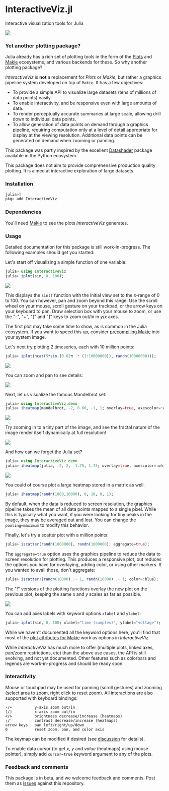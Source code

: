 # InteractiveViz.jl
Interactive visualization tools for Julia

![](https://raw.githubusercontent.com/org-arl/InteractiveViz.jl/master/docs/images/julia.png)

### Yet another plotting package?

Julia already has a rich set of plotting tools in the form of the [Plots](https://github.com/JuliaPlots/Plots.jl) and [Makie](https://github.com/JuliaPlots/Makie.jl) ecosystems, and various backends for these. So why another plotting package?

_InteractiveViz_ is **not** a replacement for _Plots_ or _Makie_, but rather a graphics pipeline system developed on top of `Makie`. It has a few objectives:

- To provide a simple API to visualize large datasets (tens of millions of data points) easily.
- To enable interactivity, and be responsive even with large amounts of data.
- To render perceptually accurate summaries at large scale, allowing drill down to individual data points.
- To allow generation of data points on demand through a graphics pipeline, requiring computation only at a level of detail appropriate for display at the viewing resolution. Additional data points can be generated on demand when zooming or panning.

This package was partly inspired by the excellent [Datashader](https://datashader.org) package available in the Python ecosystem.

This package does not aim to provide comprehensive production quality plotting. It is aimed at interactive exploration of large datasets.

### Installation

```julia
julia>]
pkg> add InteractiveViz
```

### Dependencies

You'll need [Makie](https://github.com/JuliaPlots/Makie.jl) to see the plots _InteractiveViz_ generates.

### Usage

Detailed documentation for this package is still work-in-progress. The following examples should get you started:

Let's start off visualizing a simple function of one variable:
```julia
julia> using InteractiveViz
julia> iplot(sin, 0, 100);
```

![](https://raw.githubusercontent.com/org-arl/InteractiveViz.jl/master/docs/images/plot1.png)

This displays the `sin()` function with the initial view set to the _x_-range of 0 to 100. You can however, pan and zoom beyond this range. Use the scroll wheel on your mouse, scroll gesture on your trackpad, or the arrow keys on your keyboard to pan. Draw selection box with your mouse to zoom, or use the "-", "+", "[" and "]" keys to zoom out/in in _y_/_x_ axes.

The first plot may take some time to show, as is common in the Julia ecosystem. If you want to speed this up, consider [precompiling Makie](https://github.com/JuliaPlots/Makie.jl#precompilation) into your system image.

Let's next try plotting 2 timeseries, each with 10 million points:
```julia
julia> iplot(hcat(5*sin.(0.02π .* (1:10000000)), randn(10000000)));
```

![](https://raw.githubusercontent.com/org-arl/InteractiveViz.jl/master/docs/images/plot2a.png)

You can zoom and pan to see details:

![](https://raw.githubusercontent.com/org-arl/InteractiveViz.jl/master/docs/images/plot2b.png)

Next, let us visualize the famous Mandelbrot set:
```julia
julia> using InteractiveViz.demo
julia> iheatmap(mandelbrot, -2, 0.66, -1, 1; overlay=true, axescolor=:white, cursor=true);
```

![](https://raw.githubusercontent.com/org-arl/InteractiveViz.jl/master/docs/images/plot3a.png)

Try zooming in to a tiny part of the image, and see the fractal nature of the image render itself dynamically at full resolution!

![](https://raw.githubusercontent.com/org-arl/InteractiveViz.jl/master/docs/images/plot3b.png)

And how can we forget the Julia set?
```julia
julia> using InteractiveViz.demo
julia> iheatmap(julia, -2, 2, -1.75, 1.75; overlay=true, axescolor=:white, colormap=:magma);
```

![](https://raw.githubusercontent.com/org-arl/InteractiveViz.jl/master/docs/images/plot5.png)

You could of course plot a large heatmap stored in a matrix as well.
```julia
julia> iheatmap(randn(1000,10000), 0, 10, 0, 1);
```
By default, when the data is reduced to screen resolution, the graphics pipeline takes the mean of all data points mapped to a single pixel. While this is typically what you want, if you were looking for tiny peaks in the image, they may be averaged out and lost. You can change the `pooling=maximum` to modify this behavior.

Finally, let's try a scatter plot with a million points:
```julia
julia> iscatter(randn(1000000), randn(1000000); aggregate=true);
```
The `aggregate=true` option uses the graphics pipeline to reduce the data to screen resolution for plotting. This produces a responsive plot, but reduces the options you have for overlaying, adding color, or using other markers. If you wanted to avail those, don't aggregate:
```julia
julia> iscatter!(randn(10000) .- 1, randn(10000) .- 1; color=:blue);
```
The "!" versions of the plotting functions overlay the new plot on the previous plot, keeping the same _x_ and _y_ scales as far as possible.

![](https://raw.githubusercontent.com/org-arl/InteractiveViz.jl/master/docs/images/plot4.png)

You can add axes labels with keyword options `xlabel` and `ylabel`:
```julia
julia> iplot(sin, 0, 100; xlabel="time (samples)", ylabel="voltage");
```

While we haven't documented all the keyword options here, you'll find that most of the [plot attributes for Makie](http://makie.juliaplots.org/stable/plot-attributes.html) work as options in _InteractiveViz_.

While _InteractiveViz_ has much more to offer (multiple plots, linked axes, pan/zoom restrictions, etc) than the above use cases, the API is still evolving, and not yet documented. Other features such as colorbars and legends are work-in-progress and should be ready soon.

### Interactivity

Mouse or touchpad may be used for panning (scroll gestures) and zooming (select area to zoom, right click to reset zoom). All interactions are also supported with keyboard bindings:

```
-/+          y-axis zoom out/in
[/]          x-axis zoom out/in
</>          brightness decrease/increase (heatmaps)
;/'          contrast decrease/increase (heatmaps)
arrow keys   pan left/right/up/down
0            reset zoom, pan, and color axis
```

The keymap can be modified if desired (see [discussion](https://github.com/org-arl/InteractiveViz.jl/issues/1) for details).

To enable data cursor (to get _x_, _y_ and _value_ (heatmaps) using mouse pointer), simply add `cursor=true` keyword argument to any of the plots.

### Feedback and comments

This package is in beta, and we welcome feedback and comments. Post them as [issues](https://github.com/org-arl/InteractiveViz.jl/issues) against this repository.
